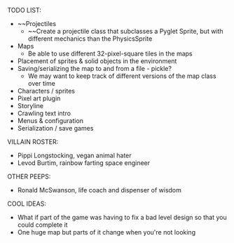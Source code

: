 TODO LIST:
* ~~Projectiles
   * ~~Create a projectile class that subclasses a Pyglet Sprite, but with different mechanics than the PhysicsSprite
* Maps
   * Be able to use different 32-pixel-square tiles in the maps
* Placement of sprites & solid objects in the environment
* Saving/serializing the map to and from a file - pickle?
   * We may want to keep track of different versions of the map class over time
* Characters / sprites
* Pixel art plugin
* Storyline
* Crawling text intro
* Menus & configuration
* Serialization / save games

VILLAIN ROSTER:
* Pippi Longstocking, vegan animal hater
* Levod Burtim, rainbow farting space engineer

OTHER PEEPS:
* Ronald McSwanson, life coach and dispenser of wisdom

COOL IDEAS:
* What if part of the game was having to fix a bad level design so that you could complete it
* One huge map but parts of it change when you're not looking
